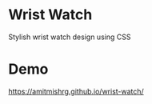 # Wrist Watch

Stylish wrist watch design using CSS

# Demo
https://amitmishrg.github.io/wrist-watch/

